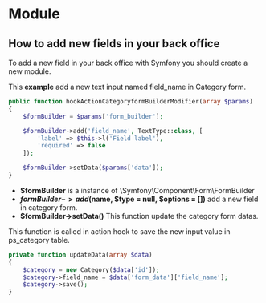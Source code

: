 # Module

## How to add new fields in your back office

To add a new field in your back office with Symfony you should create a new module.

This **example** add a new text input named field_name in Category form.

```php
public function hookActionCategoryformBuilderModifier(array $params)
{
    $formBuilder = $params['form_builder'];

    $formBuilder->add('field_name', TextType::class, [
        'label' => $this->l('Field label'),
        'required' => false
    ]);

    $formBuilder->setData($params['data']);
}
```

- **$formBuilder** is a instance of \Symfony\Component\Form\FormBuilder
- **$formBuilder->add($name, $type = null, $options = [])** add a new field in category form.
- **$formBuilder->setData()** This function update the category form datas.

This function is called in action hook to save the new input value in ps_category table.

```php
private function updateData(array $data)
{
    $category = new Category($data['id']);
    $category->field_name = $data['form_data']['field_name'];
    $category->save();
}
```
